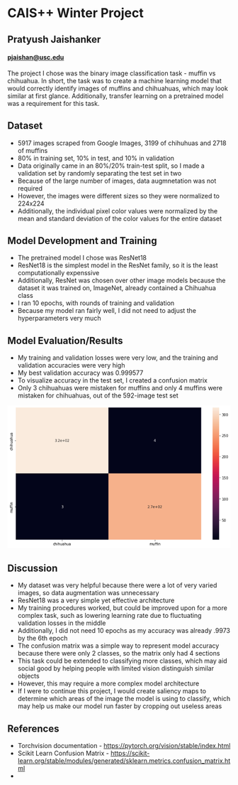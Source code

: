 # **CAIS++ Winter Project**
## Pratyush Jaishanker
#### pjaishan@usc.edu

The project I chose was the binary image classification task - muffin vs chihuahua. In short, the task was to create a machine learning model that would correctly identify images of muffins and chihuahuas, which may look similar at first glance. Additionally, transfer learning on a pretrained model was a requirement for this task. 

## Dataset

- 5917 images scraped from Google Images, 3199 of chihuhuas and 2718 of muffins
- 80% in training set, 10% in test, and 10% in validation
- Data originally came in an 80%/20% train-test split, so I made a validation set by randomly separating the test set in two
- Because of the large number of images, data augmnetation was not required
- However, the images were different sizes so they were normalized to 224x224
- Additionally, the individual pixel color values were normalized by the mean and standard deviation of the color values for the entire dataset

## Model Development and Training

- The pretrained model I chose was ResNet18
- ResNet18 is the simplest model in the ResNet family, so it is the least computationally expenssive
- Additionally, ResNet was chosen over other image models because the dataset it was trained on, ImageNet, already contained a Chihuahua class
- I ran 10 epochs, with rounds of training and validation
- Because my model ran fairly well, I did not need to adjust the hyperparameters very much

## Model Evaluation/Results

- My training and validation losses were very low, and the training and validation accuracies were very high
- My best validation accuracy was 0.999577
- To visualize accuracy in the test set, I created a confusion matrix
- Only 3 chihuahuas were mistaken for muffins and only 4 muffins were mistaken for chihuahuas, out of the 592-image test set

![Confusion Matrix](download.png)

## Discussion

- My dataset was very helpful because there were a lot of very varied images, so data augmentation was unnecessary
- ResNet18 was a very simple yet effective architecture
- My training procedures worked, but could be improved upon for a more complex task, such as lowering learning rate due to fluctuating validation losses in the middle
- Additionally, I did not need 10 epochs as my accuracy was already .9973 by the 6th epoch
- The confusion matrix was a simple way to represent model accuracy because there were only 2 classes, so the matrix only had 4 sections
- This task could be extended to classifying more classes, which may aid social good by helping people with limited vision distinguish similar objects
- However, this may require a more complex model architecture
- If I were to continue this project, I would create saliency maps to determine which areas of the image the model is using to classify, which may help us make our model run faster by cropping out useless areas

## References
 - Torchvision documentation - https://pytorch.org/vision/stable/index.html
 - Scikit Learn Confusion Matrix - https://scikit-learn.org/stable/modules/generated/sklearn.metrics.confusion_matrix.html
 - 
